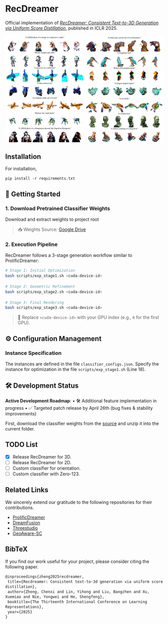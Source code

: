 # RecDreamer

Official implementation of *[RecDreamer: Consistent Text-to-3D Generation via Uniform Score Distillation](https://arxiv.org/abs/2502.12640)*, published in ICLR 2025.


<p align="center">
 <img src="resources/page_teaser.png">
</p>

## Installation

For installation, 
```
pip install -r requirements.txt
```

## 🚀 Getting Started

### 1. Download Pretrained Classifier Weights
Download and extract weights to project root
> 📥 Weights Source: [Google Drive](https://drive.google.com/drive/folders/1rbky25u6A_96MtKEs4Pzu_M2HvBci7Y?usp=sharing)

### 2. Execution Pipeline
RecDreamer follows a 3-stage generation workflow similar to ProlificDreamer:

```bash
# Stage 1: Initial Optimization
bash scripts/exp_stage1.sh <cuda-device-id>

# Stage 2: Geometric Refinement
bash scripts/exp_stage2.sh <cuda-device-id>

# Stage 3: Final Rendering
bash scripts/exp_stage3.sh <cuda-device-id>
```
> 🔧 Replace `<cuda-device-id>` with your GPU index (e.g., `0` for the first GPU).


## ⚙️ Configuration Management

### Instance Specification
The instances are defined in the file `classifier_configs.json`. Specify the instance for optimization in the file `scripts/exp_stage1.sh` (Line 18).



## 🛠 Development Status
**Active Development Roadmap**:
• 🛠 Additional feature implementation in progress
• ✅ Targeted patch release by April 26th (bug fixes & stability improvements)




First, download the classifier weights from the [source](https://drive.google.com/drive/folders/1rbky25u6A_96MtKEs4Pzu_M2HvBwci7Y?usp=sharing) and unzip it into the current folder.

<!-- **Limitations:** (1) Our work takes extra time for optimization. -->

## TODO List
- [x] Release RecDreamer for 3D.
- [ ] Release RecDreamer for 2D.
- [ ] Custom classifier for orientation.
- [ ] Custom classifier with Zero-123.

## Related Links
​​We sincerely extend our gratitude to the following repositories for their contributions.​
- [ProlificDreamer](https://github.com/thu-ml/prolificdreamer)
- [DreamFusion](https://dreamfusion3d.github.io/)
- [Threestudio](https://github.com/threestudio-project/threestudio)
- [GeoAware-SC](https://github.com/Junyi42/geoaware-sc)


## BibTeX
If you find our work useful for your project, please consider citing the following paper.

```
@inproceedings{zheng2025recdreamer,
 title={Recdreamer: Consistent text-to-3d generation via uniform score distillation},
 author={Zheng, Chenxi and Lin, Yihong and Liu, Bangzhen and Xu, Xuemiao and Nie, Yongwei and He, Shengfeng},
 booktitle={The Thirteenth International Conference on Learning Representations},
 year={2025}
}
```
